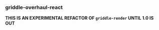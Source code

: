 ### griddle-overhaul-react

**THIS IS AN EXPERIMENTAL REFACTOR OF `griddle-render` UNTIL 1.0 IS OUT**
